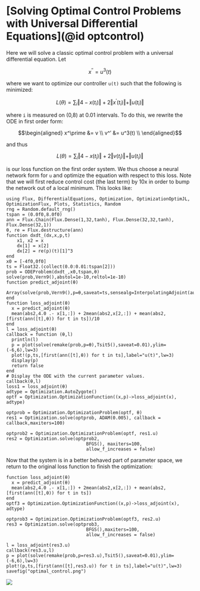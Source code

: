 # [Solving Optimal Control Problems with Universal Differential Equations](@id optcontrol)

Here we will solve a classic optimal control problem with a universal differential
equation. Let

```math
x^{′′} = u^3(t)
```

where we want to optimize our controller `u(t)` such that the following is
minimized:

```math
L(\theta) = \sum_i \Vert 4 - x(t_i) \Vert + 2 \Vert x^\prime(t_i) \Vert + \Vert u(t_i) \Vert
```

where ``i`` is measured on (0,8) at 0.01 intervals. To do this, we rewrite the
ODE in first order form:

```math
\begin{aligned}
x^\prime &= v \\
v^′ &= u^3(t) \\
\end{aligned}
```

and thus

```math
L(\theta) = \sum_i \Vert 4 - x(t_i) \Vert + 2 \Vert v(t_i) \Vert + \Vert u(t_i) \Vert
```

is our loss function on the first order system. We thus choose a neural network
form for ``u`` and optimize the equation with respect to this loss. Note that we
will first reduce control cost (the last term) by 10x in order to bump the network out
of a local minimum. This looks like:

```@example neuraloptimalcontrol
using Flux, DifferentialEquations, Optimization, OptimizationOptimJL, OptimizationFlux, Plots, Statistics, Random
rng = Random.default_rng()
tspan = (0.0f0,8.0f0)
ann = Flux.Chain(Flux.Dense(1,32,tanh), Flux.Dense(32,32,tanh), Flux.Dense(32,1))
θ, re = Flux.destructure(ann)
function dxdt_(dx,x,p,t)
    x1, x2 = x
    dx[1] = x[2]
    dx[2] = re(p)(t)[1]^3
end
x0 = [-4f0,0f0]
ts = Float32.(collect(0.0:0.01:tspan[2]))
prob = ODEProblem(dxdt_,x0,tspan,θ)
solve(prob,Vern9(),abstol=1e-10,reltol=1e-10)
function predict_adjoint(θ)
  Array(solve(prob,Vern9(),p=θ,saveat=ts,sensealg=InterpolatingAdjoint(autojacvec=ReverseDiffVJP(true))))
end
function loss_adjoint(θ)
  x = predict_adjoint(θ)
  mean(abs2,4.0 .- x[1,:]) + 2mean(abs2,x[2,:]) + mean(abs2,[first(ann([t],θ)) for t in ts])/10
end
l = loss_adjoint(θ)
callback = function (θ,l)
  println(l)
  p = plot(solve(remake(prob,p=θ),Tsit5(),saveat=0.01),ylim=(-6,6),lw=3)
  plot!(p,ts,[first(ann([t],θ)) for t in ts],label="u(t)",lw=3)
  display(p)
  return false
end
# Display the ODE with the current parameter values.
callback(θ,l)
loss1 = loss_adjoint(θ)
adtype = Optimization.AutoZygote()
optf = Optimization.OptimizationFunction((x,p)->loss_adjoint(x), adtype)

optprob = Optimization.OptimizationProblem(optf, θ)
res1 = Optimization.solve(optprob, ADAM(0.005), callback = callback,maxiters=100)

optprob2 = Optimization.OptimizationProblem(optf, res1.u)
res2 = Optimization.solve(optprob2,
                              BFGS(), maxiters=100,
                              allow_f_increases = false)
```

Now that the system is in a better behaved part of parameter space, we return to
the original loss function to finish the optimization:

```@example neuraloptimalcontrol
function loss_adjoint(θ)
  x = predict_adjoint(θ)
  mean(abs2,4.0 .- x[1,:]) + 2mean(abs2,x[2,:]) + mean(abs2,[first(ann([t],θ)) for t in ts])
end
optf3 = Optimization.OptimizationFunction((x,p)->loss_adjoint(x), adtype)

optprob3 = Optimization.OptimizationProblem(optf3, res2.u)
res3 = Optimization.solve(optprob3,
                              BFGS(),maxiters=100,
                              allow_f_increases = false)

l = loss_adjoint(res3.u)
callback(res3.u,l)
p = plot(solve(remake(prob,p=res3.u),Tsit5(),saveat=0.01),ylim=(-6,6),lw=3)
plot!(p,ts,[first(ann([t],res3.u)) for t in ts],label="u(t)",lw=3)
savefig("optimal_control.png")
```

![](https://user-images.githubusercontent.com/1814174/81859169-db65b280-9532-11ea-8394-dbb5efcd4036.png)
